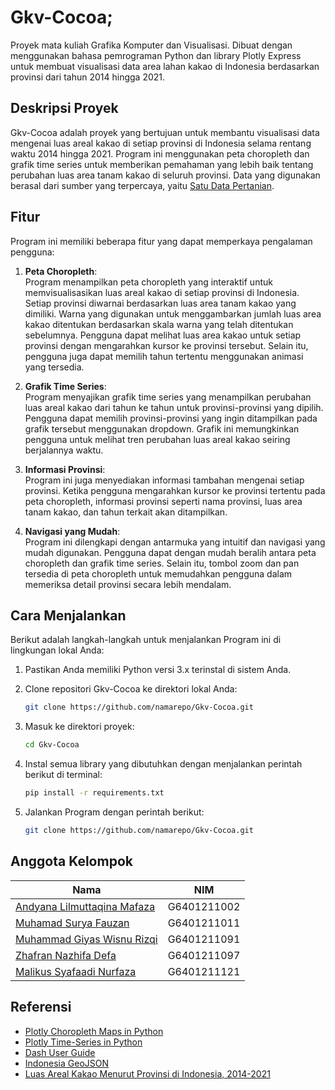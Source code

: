 # Gkv-Cocoa;

Proyek mata kuliah Grafika Komputer dan Visualisasi.
Dibuat dengan menggunakan bahasa pemrograman Python dan library Plotly Express untuk membuat visualisasi data area lahan kakao di Indonesia berdasarkan provinsi dari tahun 2014 hingga 2021.

## Deskripsi Proyek

Gkv-Cocoa adalah proyek yang bertujuan untuk membantu visualisasi data mengenai luas areal kakao di setiap provinsi di Indonesia selama rentang waktu 2014 hingga 2021. Program ini menggunakan peta choropleth dan grafik time series untuk memberikan pemahaman yang lebih baik tentang perubahan luas area tanam kakao di seluruh provinsi. Data yang digunakan berasal dari sumber yang terpercaya, yaitu [Satu Data Pertanian](https://satudata.pertanian.go.id/assets/docs/metadata/Areal-Kakao.xls).

## Fitur

Program ini memiliki beberapa fitur yang dapat memperkaya pengalaman pengguna:

1. **Peta Choropleth**:\
   Program menampilkan peta choropleth yang interaktif untuk memvisualisasikan luas areal kakao di setiap provinsi di Indonesia. Setiap provinsi diwarnai berdasarkan luas area tanam kakao yang dimiliki. Warna yang digunakan untuk menggambarkan jumlah luas area kakao ditentukan berdasarkan skala warna yang telah ditentukan sebelumnya. Pengguna dapat melihat luas area kakao untuk setiap provinsi dengan mengarahkan kursor ke provinsi tersebut. Selain itu, pengguna juga dapat memilih tahun tertentu menggunakan animasi yang tersedia.

2. **Grafik Time Series**:\
   Program menyajikan grafik time series yang menampilkan perubahan luas areal kakao dari tahun ke tahun untuk provinsi-provinsi yang dipilih. Pengguna dapat memilih provinsi-provinsi yang ingin ditampilkan pada grafik tersebut menggunakan dropdown. Grafik ini memungkinkan pengguna untuk melihat tren perubahan luas areal kakao seiring berjalannya waktu.

3. **Informasi Provinsi**:\
   Program ini juga menyediakan informasi tambahan mengenai setiap provinsi. Ketika pengguna mengarahkan kursor ke provinsi tertentu pada peta choropleth, informasi provinsi seperti nama provinsi, luas area tanam kakao, dan tahun terkait akan ditampilkan.

4. **Navigasi yang Mudah**:\
   Program ini dilengkapi dengan antarmuka yang intuitif dan navigasi yang mudah digunakan. Pengguna dapat dengan mudah beralih antara peta choropleth dan grafik time series. Selain itu, tombol zoom dan pan tersedia di peta choropleth untuk memudahkan pengguna dalam memeriksa detail provinsi secara lebih mendalam.

## Cara Menjalankan

Berikut adalah langkah-langkah untuk menjalankan Program ini di lingkungan lokal Anda:

1. Pastikan Anda memiliki Python versi 3.x terinstal di sistem Anda.

2. Clone repositori Gkv-Cocoa ke direktori lokal Anda:

   ```bash
   git clone https://github.com/namarepo/Gkv-Cocoa.git
   ```

3. Masuk ke direktori proyek:

   ```bash
   cd Gkv-Cocoa
   ```

4. Instal semua library yang dibutuhkan dengan menjalankan perintah berikut di terminal:

   ```bash
   pip install -r requirements.txt
   ```

5. Jalankan Program dengan perintah berikut:

   ```bash
   git clone https://github.com/namarepo/Gkv-Cocoa.git
   ```
## Anggota Kelompok
|Nama|NIM|
|--|--|
|[Andyana Lilmuttaqina Mafaza](https://github.com/andyanamafaza4)|G6401211002|
|[Muhamad Surya Fauzan](https://github.com/Sxugi)|G6401211011|
|[Muhammad Giyas Wisnu Rizqi ](https://github.com/madgiyas)|G6401211091|
|[Zhafran Nazhifa Defa](https://github.com/zhafrannazhifa)|G6401211097|
|[Malikus Syafaadi Nurfaza](https://github.com/Malikusfz)|G6401211121|

## Referensi
- [Plotly Choropleth Maps in Python](https://plotly.com/python/choropleth-maps/)
- [Plotly Time-Series in Python](https://plotly.com/python/time-series/)
- [Dash User Guide](https://dash.plotly.com/)
- [Indonesia GeoJSON](https://github.com/superpikar/indonesia-geojson)
- [Luas Areal Kakao Menurut Provinsi di Indonesia, 2014-2021](https://satudata.pertanian.go.id/assets/docs/metadata/Areal-Kakao.xls)
